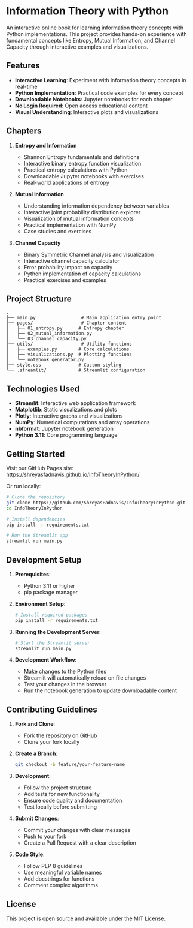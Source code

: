 # Information Theory with Python

An interactive online book for learning information theory concepts with Python implementations. This project provides hands-on experience with fundamental concepts like Entropy, Mutual Information, and Channel Capacity through interactive examples and visualizations.

## Features

- **Interactive Learning**: Experiment with information theory concepts in real-time
- **Python Implementation**: Practical code examples for every concept
- **Downloadable Notebooks**: Jupyter notebooks for each chapter
- **No Login Required**: Open access educational content
- **Visual Understanding**: Interactive plots and visualizations

## Chapters

1. **Entropy and Information**
   - Shannon Entropy fundamentals and definitions
   - Interactive binary entropy function visualization
   - Practical entropy calculations with Python
   - Downloadable Jupyter notebooks with exercises
   - Real-world applications of entropy

2. **Mutual Information**
   - Understanding information dependency between variables
   - Interactive joint probability distribution explorer
   - Visualization of mutual information concepts
   - Practical implementation with NumPy
   - Case studies and exercises

3. **Channel Capacity**
   - Binary Symmetric Channel analysis and visualization
   - Interactive channel capacity calculator
   - Error probability impact on capacity
   - Python implementation of capacity calculations
   - Practical exercises and examples

## Project Structure

```
.
├── main.py                 # Main application entry point
├── pages/                  # Chapter content
│   ├── 01_entropy.py      # Entropy chapter
│   ├── 02_mutual_information.py
│   └── 03_channel_capacity.py
├── utils/                  # Utility functions
│   ├── examples.py        # Core calculations
│   ├── visualizations.py  # Plotting functions
│   └── notebook_generator.py
├── style.css              # Custom styling
└── .streamlit/            # Streamlit configuration
```

## Technologies Used

- **Streamlit**: Interactive web application framework
- **Matplotlib**: Static visualizations and plots
- **Plotly**: Interactive graphs and visualizations
- **NumPy**: Numerical computations and array operations
- **nbformat**: Jupyter notebook generation
- **Python 3.11**: Core programming language

## Getting Started

Visit our GitHub Pages site: https://shreyasfadnavis.github.io/InfoTheoryInPython/

Or run locally:

```bash
# Clone the repository
git clone https://github.com/ShreyasFadnavis/InfoTheoryInPython.git
cd InfoTheoryInPython

# Install dependencies
pip install -r requirements.txt

# Run the Streamlit app
streamlit run main.py
```

## Development Setup

1. **Prerequisites**:
   - Python 3.11 or higher
   - pip package manager

2. **Environment Setup**:
   ```bash
   # Install required packages
   pip install -r requirements.txt
   ```

3. **Running the Development Server**:
   ```bash
   # Start the Streamlit server
   streamlit run main.py
   ```

4. **Development Workflow**:
   - Make changes to the Python files
   - Streamlit will automatically reload on file changes
   - Test your changes in the browser
   - Run the notebook generation to update downloadable content

## Contributing Guidelines

1. **Fork and Clone**:
   - Fork the repository on GitHub
   - Clone your fork locally

2. **Create a Branch**:
   ```bash
   git checkout -b feature/your-feature-name
   ```

3. **Development**:
   - Follow the project structure
   - Add tests for new functionality
   - Ensure code quality and documentation
   - Test locally before submitting

4. **Submit Changes**:
   - Commit your changes with clear messages
   - Push to your fork
   - Create a Pull Request with a clear description

5. **Code Style**:
   - Follow PEP 8 guidelines
   - Use meaningful variable names
   - Add docstrings for functions
   - Comment complex algorithms

## License

This project is open source and available under the MIT License.
